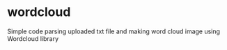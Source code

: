 # wordcloud
Simple code parsing uploaded txt file and making word cloud image
using Wordcloud library

